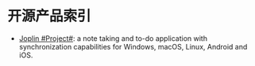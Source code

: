 # 开源产品索引

- [Joplin #Project#](https://github.com/laurent22/joplin): a note taking and to-do application with synchronization capabilities for Windows, macOS, Linux, Android and iOS.
